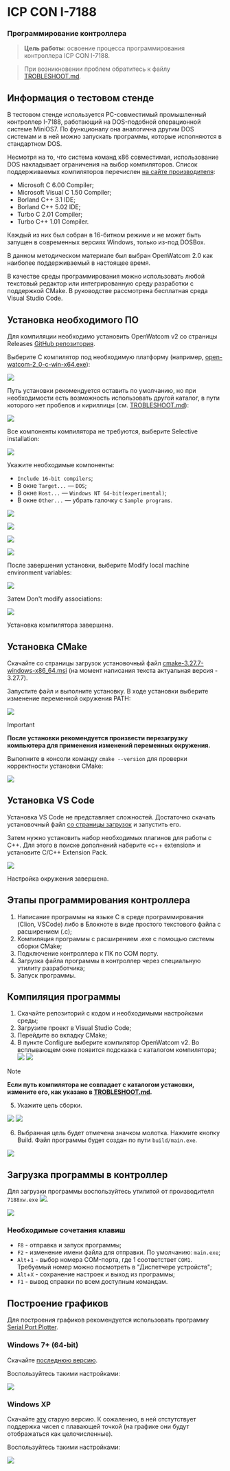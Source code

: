 # ICP CON I-7188

### Программирование контроллера

> **Цель работы**: освоение процесса программирования контроллера ICP CON I-7188.

> При возникновении проблем обратитесь к файлу [TROBLESHOOT.md](./TROBLESHOOT.md).

## Информация о тестовом стенде

В тестовом стенде используется PC-совместимый промышленный контроллер I-7188, работающий на DOS-подобной операционной системе MiniOS7. По функционалу она аналогична другим DOS системам и в ней можно запускать программы, которые исполняются в стандартном DOS.

Несмотря на то, что система команд x86 совместимая, использование DOS накладывает ограничения на выбор компиляторов. Список поддерживаемых компиляторов перечислен [на сайте производителя](http://ftp.icpdas.com/pub/cd/8000cd/Napdos/MiniOS7/Document/compiler_v1.1.pdf):

- Microsoft C 6.00 Compiler;
- Microsoft Visual C 1.50 Compiler;
- Borland C++ 3.1 IDE;
- Borland C++ 5.02 IDE;
- Turbo C 2.01 Compiler;
- Turbo C++ 1.01 Compiler.

Каждый из них был собран в 16-битном режиме и не может быть запущен в современных версиях Windows, только из-под DOSBox.

В данном методическом материале был выбран OpenWatcom 2.0 как наиболее поддерживаемый в настоящее время.

В качестве среды программирования можно использовать любой текстовый редактор или интегрированную среду разработки с поддержкой CMake. В руководстве рассмотрена бесплатная среда Visual Studio Code.

## Установка необходимого ПО

Для компиляции необходимо установить OpenWatcom v2 со страницы Releases [GitHub репозитория](https://github.com/open-watcom/open-watcom-v2/releases/tag/Current-build).

Выберите С компилятор под необходимую платформу (например, [open-watcom-2_0-c-win-x64.exe](https://github.com/open-watcom/open-watcom-v2/releases/download/Current-build/open-watcom-2_0-c-win-x64.exe)):

![](./media/image1.png)

Путь установки рекомендуется оставить по умолчанию, но при необходимости есть возможность использовать другой каталог, в пути которого нет пробелов и кириллицы (см. [TROBLESHOOT.md](./TROBLESHOOT.md#другой-каталог)):

![](./media/image2.png)

Все компоненты компилятора не требуются, выберите Selective installation:

![](./media/image3.png)

Укажите необходимые компоненты:

- `Include 16-bit compilers`;
- В окне `Target...` — `DOS`;
- В окне `Host...` — `Windows NT 64-bit(experimental)`;
- В окне `Other...` — убрать галочку с `Sample programs`.

![](./media/image4.png)

![](./media/image5.png)

![](./media/image19.png)

![](./media/image6.png)



После завершения установки, выберите Modify local machine environment variables:

![](./media/image7.png)

Затем Don't modify associations:

![](./media/image8.png)

Установка компилятора завершена.

## Установка CMake

Скачайте со страницы загрузок установочный файл
[cmake-3.27.7-windows-x86_64.msi](https://github.com/Kitware/CMake/releases/download/v3.27.7/cmake-3.27.7-windows-x86_64.msi) (на момент написания текста актуальная версия - 3.27.7).

Запустите файл и выполните установку. В ходе установки выберите изменение переменной окружения PATH:

![](./media/image9.png)

> [!IMPORTANT]
> **После установки рекомендуется произвести перезагрузку компьютера для применения изменений переменных окружения.**

Выполните в консоли команду `cmake --version` для проверки корректности установки CMake:

![](./media/image10.jpg)

## Установка VS Code

Установка VS Code не представляет сложностей. Достаточно скачать установочный файл [со страницы загрузок](https://code.visualstudio.com/download) и запустить его.

Затем нужно установить набор необходимых плагинов для работы с C++. Для этого в поиске дополнений наберите «c++ extension» и установите C/C++ Extension Pack.

![](./media/image11.png)

Настройка окружения завершена.

## Этапы программирования контроллера

1. Написание программы на языке C в среде программирования (Clion, VSCode) либо в Блокноте в виде простого текстового файла с расширением (.c);
2. Компиляция программы с расширением .exe с помощью системы сборки CMake;
3. Подключение контроллера к ПК по COM порту.
4. Загрузка файла программы в контроллер через специальную утилиту разработчика;
5. Запуск программы.

## Компиляция программы

1. Скачайте репозиторий с кодом и необходимыми настройками среды;
2. Загрузите проект в Visual Studio Code;
3. Перейдите во вкладку CMake;
4. В пункте Configure выберите компилятор OpenWatcom v2. Во всплывающем окне появится подсказка с каталогом компилятора;
![](./media/image17.png)
![](./media/image18.png)

> [!NOTE]
>**Если путь компилятора не совпадает с каталогом установки, измените его, как указано в [TROBLESHOOT.md](./TROBLESHOOT.md#другой-каталог).**

5. Укажите цель сборки.

![](./media/image20.png)
![](./media/image21.png)

6. Выбранная цель будет отмечена значком молотка. Нажмите кнопку Build. Файл программы будет создан по пути `build/main.exe`.

![](./media/image22.png)

## Загрузка программы в контроллер

Для загрузки программы воспользуйтесь утилитой от производителя `7188xw.exe` ![](./media/image13.png).

![](./media/image14.png)

### Необходимые сочетания клавиш

- `F8` - отправка и запуск программы;
- `F2` - изменение имени файла для отправки. По умолчанию: `main.exe`;
- `Alt`+`1` - выбор номера COM-порта, где 1 соответствет `COM1`. Требуемый номер можно посмотреть в "Диспетчере устройств";
- `Alt`+`X` - сохранение настроек и выход из программы;
- `F1` - вывод справки по всем доступным командам.


## Построение графиков

Для построения графиков рекомендуется использовать программу [Serial Port Plotter](https://github.com/CieNTi/serial_port_plotter).

### Windows 7+ (64-bit)

Скачайте [последнюю версию](https://github.com/CieNTi/serial_port_plotter/releases).

Воспользуйтесь такими настройками:

![](./media/image16.png)

### Windows XP

Скачайте [эту](https://github.com/CieNTi/serial_port_plotter/releases/download/v1.0.0/SerialPortPlotter.exe) старую версию. К сожалению, в ней отстутствует поддержка чисел с плавающей точкой (на графике они будут отображаться как целочисленные).

Воспользуйтесь такими настройками:

![](./media/image15.png)